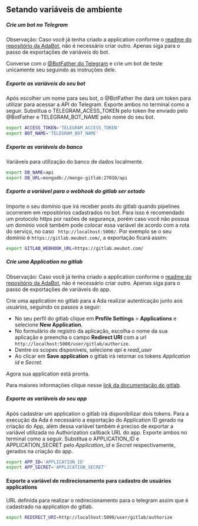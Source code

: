 ## Setando variáveis de ambiente

##### Crie um bot no Telegram

<strong></strong>Observação:</strong></em> Caso você já tenha criado a application conforme o [readme do repositório da AdaBot](https://github.com/fga-eps-mds/2019.1-ADA), não é necessário criar outro. Apenas siga para o passo de exportações de variáveis do bot.

Converse com o [@BotFather do Telegram](https://t.me/BotFather) e crie um bot de teste unicamente seu seguindo as instruções dele.


##### Exporte as variáveis do seu bot
Após escolher um nome para seu bot, o @BotFather lhe dará um token para utilizar para acessar a API do Telegram. Exporte ambos no terminal como a seguir. Substitua o TELEGRAM_ACESS_TOKEN pelo token lhe enviado pelo @BotFather e TELEGRAM_BOT_NAME pelo nome do seu bot.

```sh
export ACCESS_TOKEN='TELEGRAM_ACCESS_TOKEN'
export BOT_NAME='TELEGRAM_BOT_NAME'
```
##### Exporte as variáveis do banco
Variáveis para utilização do banco de dados localmente.

```sh
export DB_NAME=api
export DB_URL=mongodb://mongo-gitlab:27010/api
```

##### Exporte a variável para o webhook do gitlab ser setado

Importe o seu domínio que irá receber posts do gitlab quando pipelines ocorrerem em repositórios cadastrados no bot. Para isso é recomendado um protocolo https por razões de segurança, porém caso você não possua um domínio você também pode colocar essa variável de acordo com a rota do serviço, no caso ``` http://localhost:5000/```. Por exemplo se o seu domínio é ```https://gitlab.meubot.com/```, a exportação ficará assim:
 
 ```sh
export GITLAB_WEBHOOK_URL=https://gitlab.meubot.com/
```

##### Crie uma Application no gitlab

<strong></strong>Observação:</strong></em> Caso você já tenha criado a application conforme o [readme do repositório da AdaBot](https://github.com/fga-eps-mds/2019.1-ADA), não é necessário criar outro. Apenas siga para o passo de exportações de variáveis do app.

Crie uma application no gitlab para a Ada realizar autenticação junto aos usuários, seguindo os passos a seguir:
- No seu perfil do gitlab clique em **Profile Settings** > **Applications** e selecione **New Application**.
- No formulário de registro da aplicação, escolha o nome da sua aplicação e preencha o campo **Redirect URI** com a url ```http://localhost:5000/user/gitlab/authorize```.
- Dentre os scopes disponíveis, selecione _api_ e _read_user_
- Ao clicar em **Save application** o gitlab irá retornar os tokens _Application id_ e _Secret_.

Agora sua application está pronta.

Para maiores informações clique nesse [link da documentação do gitlab](https://docs.gitlab.com/ee/integration/oauth_provider.html#adding-an-application-through-the-profile).


##### Exporte as variáveis do seu app
Após cadastrar um application o gitlab irá disponibilizar dois tokens. Para a execução da Ada é necessário a exportação do Application ID gerado na criação do App, além dessa variável também é preciso de exportar a variável utilizada no Authorization callback URL do app. Exporte ambos no terminal como a seguir. Substitua o APPLICATION_ID e APPLICATION_SECRET pelo _Application_id_ e _Secret_ respectivamente, gerados na criação do app.

```sh
export APP_ID='APPLICATION_ID'
export APP_SECRET='APPLICATION_SECRET'
```

#### Exporte a variável de redirecionamento para cadastro de usuários applications
URL definida para realizar o redirecionamento para o telegram assim que é cadastrado na application do gitlab.

```sh
export REDIRECT_URI=http://localhost:5000/user/gitlab/authorize
```

